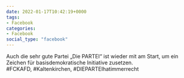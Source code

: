 ```yaml
---
date: 2022-01-17T10:42:19+0000
tags:
- Facebook
categories:
- Facebook
social_type: "facebook"
---
```


Auch die sehr gute Partei „Die PARTEI“ ist wieder mit am Start, um ein Zeichen für basisdemokratische Initiative zusetzen.  
#FCKAFD, #Kaltenkirchen, #DIEPARTEIhatimmerrecht
